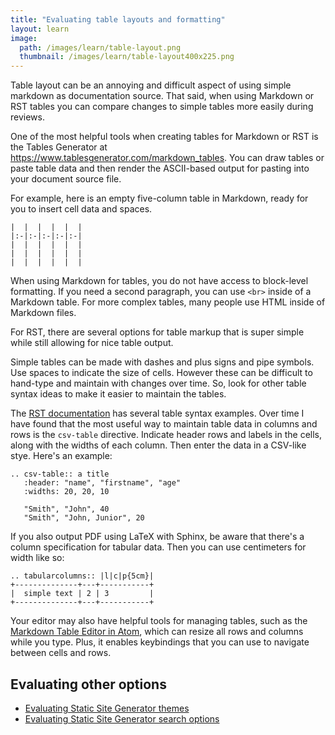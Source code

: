 ```yaml
---
title: "Evaluating table layouts and formatting"
layout: learn
image:
  path: /images/learn/table-layout.png
  thumbnail: /images/learn/table-layout400x225.png
---
```


Table layout can be an annoying and difficult aspect of using simple markdown as documentation source. That said, when using Markdown or RST tables you can compare changes to simple tables more easily during reviews.

One of the most helpful tools when creating tables for Markdown or RST is the Tables Generator at https://www.tablesgenerator.com/markdown_tables. You can draw tables or paste table data and then render the ASCII-based output for pasting into your document source file.

For example, here is an empty five-column table in Markdown, ready for you to insert cell data and spaces.

```
|  |  |  |  |  |
|:-|:-|:-|:-|:-|
|  |  |  |  |  |
|  |  |  |  |  |
|  |  |  |  |  |
```

When using Markdown for tables, you do not have access to block-level formatting. If you need a second paragraph, you can use `<br>` inside of a Markdown table. For more complex tables, many people use HTML inside of Markdown files.

For RST, there are several options for table markup that is super simple while still allowing for nice table output.

Simple tables can be made with dashes and plus signs and pipe symbols. Use spaces to indicate the size of cells. However these can be difficult to hand-type and maintain with changes over time. So, look for other table syntax ideas to make it easier to maintain the tables.

The [RST documentation](https://thomas-cokelaer.info/tutorials/sphinx/rest_syntax.html#tables) has several table syntax examples. Over time I have found that the most useful way to maintain table data in columns and rows is the `csv-table` directive. Indicate header rows and labels in the cells, along with the widths of each column. Then enter the data in a CSV-like stye. Here's an example:

```
.. csv-table:: a title
   :header: "name", "firstname", "age"
   :widths: 20, 20, 10

   "Smith", "John", 40
   "Smith", "John, Junior", 20
```

If you also output PDF using LaTeX with Sphinx, be aware that there's a column specification for tabular data. Then you can use centimeters for width like so:

```
.. tabularcolumns:: |l|c|p{5cm}|
+--------------+---+-----------+
|  simple text | 2 | 3         |
+--------------+---+-----------+
```

Your editor may also have helpful tools for managing tables, such as the [Markdown Table Editor in Atom](https://atom.io/packages/markdown-table-editor), which can resize all rows and columns while you type. Plus, it enables keybindings that you can use to navigate between cells and rows.

## Evaluating other options

* [Evaluating Static Site Generator themes](https://www.docslikecode.com/learn/07-evaluating-ssg-themes/)
* [Evaluating Static Site Generator search options](https://www.docslikecode.com/learn/09-ssg-search-implementations/)
